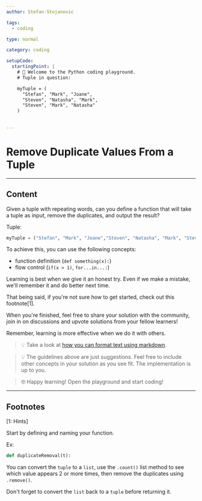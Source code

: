 ```yaml
---
author: Stefan-Stojanovic

tags:
  - coding

type: normal

category: coding

setupCode:
  startingPoint: |
    # 👋 Welcome to the Python coding playground. 
    # Tuple in question:

    myTuple = (
      "Stefan", "Mark", "Joane",
      "Steven", "Natasha", "Mark", 
      "Steven", "Mark", "Natasha"
    )
    
    
---
```


# Remove Duplicate Values From a Tuple

---

## Content

Given a tuple with repeating words, can you define a function that will take a tuple as input, remove the duplicates, and output the result?

Tuple:
```python
myTuple = ("Stefan", "Mark", "Joane","Steven", "Natasha", "Mark", "Steven", "Mark", "Natasha")
```

To achieve this, you can use the following concepts:
- function definition (`def something(x):`)
- flow control (`if(x > 1)`, `for...in...:`)

Learning is best when we give it an honest try. Even if we make a mistake, we'll remember it and do better next time.

That being said, if you're not sure how to get started, check out this footnote[1]. 

When you're finished, feel free to share your solution with the community, join in on discussions and upvote solutions from your fellow learners!

Remember, learning is more effective when we do it with others.

> 💡 Take a look at [how you can format text using markdown](https://www.enki.com/glossary/general/markdown-formatting).

> 💡 The guidelines above are just suggestions. Feel free to include other concepts in your solution as you see fit. The implementation is up to you.

> 🤓 Happy learning! Open the playground and start coding!

---

## Footnotes

[1: Hints]

Start by defining and naming your function.

Ex:
```python
def duplicateRemoval(t):
```

You can convert the `tuple` to a `list`, use the `.count()` list method to see which value appears 2 or more times, then remove the duplicates using `.remove()`.

Don't forget to convert the `list` back to a `tuple` before returning it.